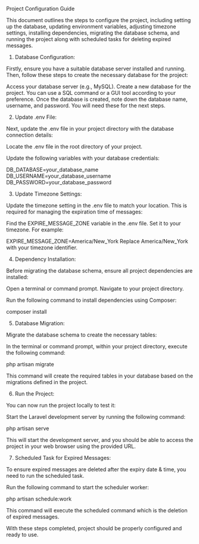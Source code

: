 Project Configuration Guide

This document outlines the steps to configure the project, including setting up the database, updating environment variables, adjusting timezone settings, installing dependencies, migrating the database schema, and running the project along with scheduled tasks for deleting expired messages.

1. Database Configuration:

Firstly, ensure you have a suitable database server installed and running. Then, follow these steps to create the necessary database for the project:

Access your database server (e.g., MySQL).
Create a new database for the project. You can use a SQL command or a GUI tool according to your preference.
Once the database is created, note down the database name, username, and password. You will need these for the next steps.

2. Update .env File:

Next, update the .env file in your project directory with the database connection details:

Locate the .env file in the root directory of your project.

Update the following variables with your database credentials:

DB_DATABASE=your_database_name
DB_USERNAME=your_database_username
DB_PASSWORD=your_database_password

3. Update Timezone Settings:

Update the timezone setting in the .env file to match your location. This is required for managing the expiration time of messages:

Find the EXPIRE_MESSAGE_ZONE variable in the .env file.
Set it to your timezone. For example:

EXPIRE_MESSAGE_ZONE=America/New_York
Replace America/New_York with your timezone identifier.

4. Dependency Installation:

Before migrating the database schema, ensure all project dependencies are installed:

Open a terminal or command prompt.
Navigate to your project directory.

Run the following command to install dependencies using Composer:

composer install

5. Database Migration:

Migrate the database schema to create the necessary tables:

In the terminal or command prompt, within your project directory, execute the following command:

php artisan migrate

This command will create the required tables in your database based on the migrations defined in the project.

6. Run the Project:

You can now run the project locally to test it:

Start the Laravel development server by running the following command:

php artisan serve

This will start the development server, and you should be able to access the project in your web browser using the provided URL.

7. Scheduled Task for Expired Messages:

To ensure expired messages are deleted after the expiry date & time, you need to run the scheduled task.

Run the following command to start the scheduler worker:

php artisan schedule:work

This command will execute the scheduled command which is the deletion of expired messages.

With these steps completed, project should be properly configured and ready to use.